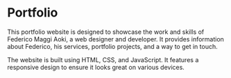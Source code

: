 # Portfolio

This portfolio website is designed to showcase the work and skills of Federico Maggi Aoki, a web designer and developer. It provides information about Federico, his services, portfolio projects, and a way to get in touch.

The website is built using HTML, CSS, and JavaScript. It features a responsive design to ensure it looks great on various devices.
